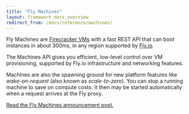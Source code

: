 ```yaml
---
title: "Fly Machines"
layout: framework_docs_overview
redirect_from: /docs/reference/machines/
---
```


Fly Machines are [Firecracker VMs](https://firecracker-microvm.github.io/) with a fast REST API that can boot instances in about 300ms, in any region supported by [Fly.io](https://fly.io/docs/reference/regions/).

The Machines API gives you efficient, low-level control over VM provisioning, supported by Fly.io infrastructure and networking features.

Machines are also the spawning ground for new platform features like *wake-on-request* (also known as *scale-to-zero*). You can
stop a running machine to save on compute costs. It then may be started automatically when a request arrives at the Fly proxy.

[Read the Fly Machines announcement post.](https://fly.io/blog/fly-machines/)